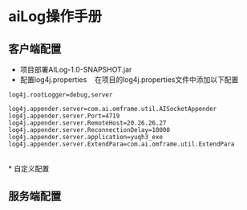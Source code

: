 # aiLog操作手册

## 客户端配置
 * 项目部署AILog-1.0-SNAPSHOT.jar<br>
 * 配置log4j.properties
    在项目的log4j.properties文件中添加以下配置
 ```
 log4j.rootLogger=debug,server
 ```
 ```
log4j.appender.server=com.ai.omframe.util.AISocketAppender
log4j.appender.server.Port=4719
log4j.appender.server.RemoteHost=20.26.26.27
log4j.appender.server.ReconnectionDelay=10000
log4j.appender.server.application=yuqh3_exe
log4j.appender.server.ExtendPara=com.ai.omframe.util.ExtendPara
```
<br>
* 自定义配置

## 服务端配置


